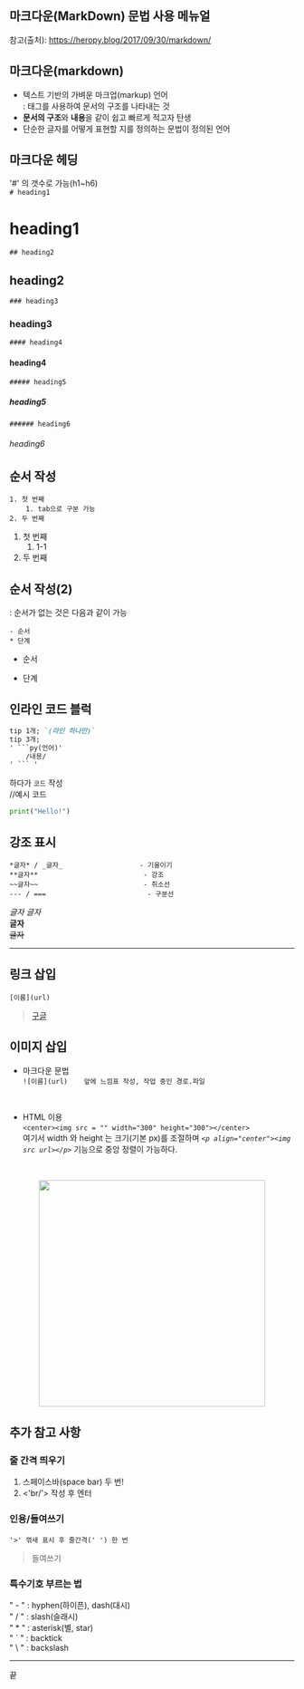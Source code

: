 ## 마크다운(MarkDown) 문법 사용 메뉴얼

참고(출처): https://heropy.blog/2017/09/30/markdown/
<br/>  

## 마크다운(markdown)
- 텍스트 기반의 가벼운 마크업(markup) 언어  
                    : 태그를 사용하여 문서의 구조를 나타내는 것
- **문서의 구조**와 **내용**을 같이 쉽고 빠르게 적고자 탄생
- 단순한 글자를 어떻게 표현할 지를 정의하는 문법이 정의된 언어

## 마크다운 헤딩
'#' 의 갯수로 가능(h1~h6)  
`# heading1`
# heading1
`## heading2`
## heading2
`### heading3`
### heading3
`#### heading4`
#### heading4
`##### heading5`
##### heading5
`###### heading6`
###### heading6

## 순서 작성
```
1. 첫 번째
    1. tab으로 구분 가능
2. 두 번째
```  
1. 첫 번째  
    1. 1-1
2. 두 번째  
## 순서 작성(2)  
: 순서가 없는 것은 다음과 같이 가능
```
- 순서
* 단계
```
- 순서
* 단계

## 인라인 코드 블럭
```md
tip 1개; `(라인 하나만)`
tip 3개;
' ```py(언어)'
    /내용/
' ``` '
```

하다가 `코드` 작성  
//예시 코드
```py
print("Hello!")
```

## 강조 표시
```
*글자* / _글자_                   - 기울이기
**글자**                          - 강조
~~글자~~                          - 취소선
--- / ===                         - 구분선
```  

*글자*  _글자_  
**글자**  
~~글자~~ 
<br/>

---  

## 링크 삽입  
` [이름](url) `
> [구글](https://google.com)

## 이미지 삽입
* 마크다운 문법  
`![이름](url)    앞에 느낌표 작성, 작업 중인 경로.파일`
<br/>

* HTML 이용  
`<center><img src = "" width="300" height="300"></center>`  
여기서 width 와 height 는 크기(기본 px)를 조절하며 *`<p align="center"><img src url></p>`* 기능으로 중앙 정렬이 가능하다.  
<br/>

<p align="center"><img src='https://user-images.githubusercontent.com/94775103/211955363-0325363f-1e24-4b58-8f5d-65092f81b37c.png' width="400" height="400"></p>



## 추가 참고 사항
### 줄 간격 띄우기  
1. 스페이스바(space bar) 두 번!  
2. <'br/'> 작성 후 엔터

### 인용/들여쓰기
```
'>' 꺾새 표시 후 줄간격(' ') 한 번
```
> 들여쓰기

### 특수기호 부르는 법
" - " : hyphen(하이픈), dash(대시)  
" / " : slash(슬래시)  
" * " : asterisk(별, star)  
" ` " : backtick  
" \ " : backslash  

***
끝
